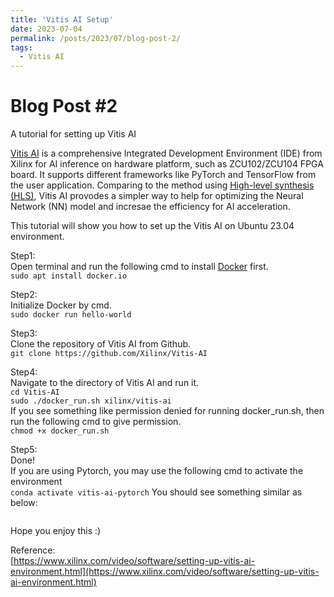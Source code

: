 ```yaml
---
title: 'Vitis AI Setup'
date: 2023-07-04
permalink: /posts/2023/07/blog-post-2/
tags:
  - Vitis AI
---
```


Blog Post #2
======
A tutorial for setting up Vitis AI

[Vitis AI](https://www.xilinx.com/products/design-tools/vitis/vitis-ai.html) is a comprehensive Integrated Development Environment (IDE) from Xilinx for AI inference on hardware platform, such as ZCU102/ZCU104 FPGA board. It supports different frameworks like PyTorch and TensorFlow from the user application. Comparing to the method using [High-level synthesis (HLS)](https://en.wikipedia.org/wiki/High-level_synthesis), Vitis AI provodes a simpler way to help for optimizing the Neural Network (NN) model and incresae the efficiency for AI acceleration.    

This tutorial will show you how to set up the Vitis AI on Ubuntu 23.04 environment. 


Step1: <br>
Open terminal and run the following cmd to install [Docker](https://www.docker.com/) first.<br>
`sudo apt install docker.io`

Step2:<br>
Initialize Docker by cmd. <br>
`sudo docker run hello-world`

Step3:<br>
Clone the repository of Vitis AI from Github.<br>
`git clone https://github.com/Xilinx/Vitis-AI`


Step4:<br>
Navigate to the directory of Vitis AI and run it.<br>
`cd Vitis-AI`<br>
`sudo ./docker_run.sh xilinx/vitis-ai`<br>
If you see something like permission denied for running docker_run.sh, then run the following cmd to give permission.<br>
`chmod +x docker_run.sh`<br>

Step5:<br>
Done!<br>
If you are using Pytorch, you may use the following cmd to activate the environment<br>
`conda activate vitis-ai-pytorch`
You should see something similar as below:

<div><img src=""></div>



Hope you enjoy this :)

Reference:<br>
[https://www.xilinx.com/video/software/setting-up-vitis-ai-environment.html](https://www.xilinx.com/video/software/setting-up-vitis-ai-environment.html)<br>
